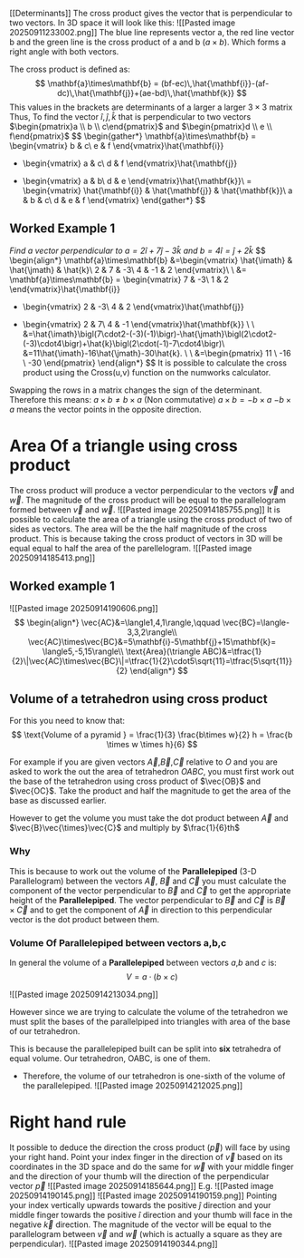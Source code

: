 [[Determinants]]
The cross product gives the vector that is perpendicular to two vectors. In 3D space it will look like this: 
![[Pasted image 20250911233002.png]]
The blue line represents vector a, the red line vector b and the green line is the cross product of a and b ($a \times b$). Which forms a right angle with both vectors.

The cross product is defined as:
$$
\mathbf{a}\times\mathbf{b} = (bf-ec)\,\hat{\mathbf{i}}-(af-dc)\,\hat{\mathbf{j}}+(ae-bd)\,\hat{\mathbf{k}}
$$
This values in the brackets are determinants of a larger a larger $3\times 3$ matrix Thus, To find the vector $\hat{i},\hat{j},\hat{k}$ that is perpendicular to two vectors $\begin{pmatrix}a  \\ b \\ c\end{pmatrix}$ and $\begin{pmatrix}d \\ e \\ f\end{pmatrix}$
$$
\begin{gather*}
\mathbf{a}\times\mathbf{b} = \begin{vmatrix} b & c\\ e & f \end{vmatrix}\hat{\mathbf{i}}
- \begin{vmatrix} a & c\\ d & f \end{vmatrix}\hat{\mathbf{j}}
+ \begin{vmatrix} a & b\\ d & e \end{vmatrix}\hat{\mathbf{k}}\\
= \begin{vmatrix} \hat{\mathbf{i}} & \hat{\mathbf{j}} & \hat{\mathbf{k}}\\
a & b & c\\
d & e & f \end{vmatrix}
\end{gather*}
$$
## Worked Example 1
*Find a vector perpendicular to $a=2\hat{i}+7\hat{j}-3\hat{k}$ and $b=4\hat{i}=\hat{j}+2\hat{k}$*
$$
\begin{align*}
\mathbf{a}\times\mathbf{b}
&=\begin{vmatrix}
\hat{\imath} & \hat{\jmath} & \hat{k}\\
2 & 7 & -3\\
4 & -1 & 2
\end{vmatrix}\\ \\
&= \mathbf{a}\times\mathbf{b} = \begin{vmatrix} 7 & -3\\ 1 & 2 \end{vmatrix}\hat{\mathbf{i}}
- \begin{vmatrix} 2 & -3\\ 4 & 2 \end{vmatrix}\hat{\mathbf{j}}
+ \begin{vmatrix} 2 & 7\\ 4 & -1 \end{vmatrix}\hat{\mathbf{k}} \\ \\
&=\hat{\imath}\bigl(7\cdot2-(-3)(-1)\bigr)-\hat{\jmath}\bigl(2\cdot2-(-3)\cdot4\bigr)+\hat{k}\bigl(2\cdot(-1)-7\cdot4\bigr)\\
&=11\hat{\imath}-16\hat{\jmath}-30\hat{k}. \\ \\
&=\begin{pmatrix}
11 \\
-16 \\
-30
\end{pmatrix}
\end{align*}
$$
It is possible to calculate the cross product using the Cross(u,v) function on the numworks calculator.

Swapping the rows in a matrix changes the sign of the determinant. Therefore this means:
$a\times b\neq b\times a$ (Non commutative)
$a\times b=-b\times a$ 
$-b\times a$ means the vector points in the opposite direction.


# Area Of a triangle using cross product
The cross product will produce a vector perpendicular to the vectors $\vec{v}$ and $\vec{w}$. The magnitude of the cross product will be equal to the parallelogram formed between $\vec{v}$ and $\vec{w}$. 
![[Pasted image 20250914185755.png]]
It is possible to calculate the area of a triangle using the cross product of two of sides as vectors. The area will be the the half magnitude of the cross product. This is because taking the cross product of vectors in 3D will be equal equal to half the area of the parellelogram. 
![[Pasted image 20250914185413.png]]

## Worked example 1
![[Pasted image 20250914190606.png]]
$$
\begin{align*}
\vec{AC}&=\langle1,4,1\rangle,\qquad \vec{BC}=\langle-3,3,2\rangle\\
\vec{AC}\times\vec{BC}&=5\mathbf{i}-5\mathbf{j}+15\mathbf{k}= \langle5,-5,15\rangle\\
\text{Area}(\triangle ABC)&=\tfrac{1}{2}\|\vec{AC}\times\vec{BC}\|=\tfrac{1}{2}\cdot5\sqrt{11}=\tfrac{5\sqrt{11}}{2}
\end{align*}
$$

## Volume of a tetrahedron using cross product
For this you need to know that:
$$
\text{Volume of a pyramid } = \frac{1}{3} \frac{b\times w}{2} h = \frac{b \times w \times h}{6}
$$

For example if you are given vectors $\vec{A}$,$\vec{B}$,$\vec{C}$  relative to $O$ and you are asked to work the out the area of tetrahedron $OABC$, you must first work out the base of the tetrahedron using cross product of $\vec{OB}$ and $\vec{OC}$. Take the product and half the magnitude to get the area of the base as discussed earlier. 

However to get the volume you must take the dot product between $\vec{A}$ and $\vec{B}\vec{\times}\vec{C}$ and multiply by $\frac{1}{6}th$

### Why
This is because to work out the volume of the **Parallelepiped** (3-D Parallelogram) between the vectors $\vec{A}$, $\vec{B}$ and $\vec{C}$ you must calculate the component of the vector perpendicular to $\vec{B}$ and $\vec{C}$  to get the appropriate height of the **Parallelepiped**. The vector perpendicular to $\vec{B}$ and $\vec{C}$ is $\vec{B} \times\vec{C}$ and to get the component of $\vec{A}$ in direction to this perpendicular vector is the dot product between them.

### Volume Of **Parallelepiped** between vectors a,b,c
In general the volume of a **Parallelepiped** between vectors $a$,$b$ and $c$ is:
$$
V = a \cdot (b \times c)
$$


![[Pasted image 20250914213034.png]]

However since we are trying to calculate the volume of the tetrahedron we must split the bases of the parallelpiped into triangles with area of the base of our tetrahedron. 



This is because the parallelepiped built can be split into **six** tetrahedra of equal volume. Our tetrahedron, OABC, is one of them.
    
- Therefore, the volume of our tetrahedron is one-sixth of the volume of the parallelepiped.
![[Pasted image 20250914212025.png]]
# Right hand rule
It possible to deduce the direction the cross product ($\vec{p}$) will face by using your right hand. Point your index finger in the direction of $\vec{v}$  based on its coordinates in the 3D space and do the same for $\vec{w}$ with your middle finger and the direction of your thumb will the direction of the perpendicular vector $\vec{p}$
![[Pasted image 20250914185644.png]]
E.g.
![[Pasted image 20250914190145.png]]
![[Pasted image 20250914190159.png]]
Pointing your index vertically upwards towards the positive $\hat{j}$ direction and your middle finger towards the positive $\hat{i}$ direction and your thumb will face in the negative $\vec{k}$ direction. The magnitude of the vector will be equal to the parallelogram between $\vec{v}$ and $\vec{w}$ (which is actually a square as they are perpendicular). 
![[Pasted image 20250914190344.png]]